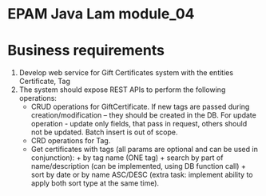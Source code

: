 # EPAM Java Lam module_04
# Business requirements
1. Develop web service for Gift Certificates system with the entities Certificate, Tag
2. The system should expose REST APIs to perform the following operations:
    - CRUD operations for GiftCertificate. If new tags are passed during creation/modification – they should be created in the DB. For update operation - update only fields, that pass in request, others should not be updated. Batch insert is out of scope.
    - CRD operations for Tag.
    - Get certificates with tags (all params are optional and can be used in conjunction):
          + by tag name (ONE tag)
          + search by part of name/description (can be implemented, using DB function call)
          + sort by date or by name ASC/DESC (extra task: implement ability to apply both sort type at the same time).
